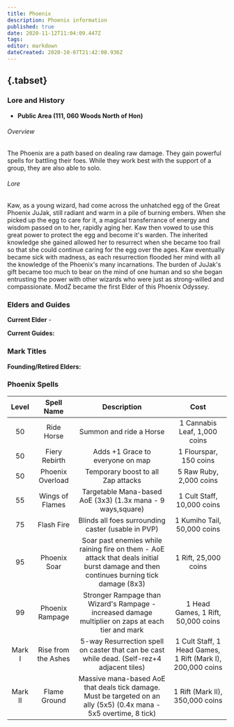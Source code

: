 ```yaml
---
title: Phoenix
description: Phoenix information
published: true
date: 2020-11-12T11:04:09.447Z
tags: 
editor: markdown
dateCreated: 2020-10-07T21:42:08.936Z
---
```


## {.tabset}
### Lore and History
 - **Public Area (111, 060 Woods North of Hon)**
 ###### Overview
 The Phoenix are a path based on dealing raw damage. They gain powerful spells for battling their foes. While they work best with the support of a group, they are also able to solo. 
 ###### Lore
 Kaw, as a young wizard, had come across the unhatched egg of the Great Phoenix JuJak, still radiant and warm in a pile of burning embers.  When she picked up the egg to care for it, a magical transferrance of energy and wisdom passed on to her, rapidly aging her.  Kaw then vowed to use this great power to protect the egg and become it's warden.  The inherited knowledge she gained allowed her to resurrect when she became too frail so that she could continue caring for the egg over the ages.  Kaw eventually became sick with madness, as each resurrection flooded her mind with all the knowledge of the Phoenix's many incarnations.  The burden of JuJak's gift became too much to bear on the mind of one human and so she began entrusting the power with other wizards who were just as strong-willed and compassionate.  ModZ became the first Elder of this Phoenix Odyssey.  
 ### Elders and Guides
 **Current Elder** - 
 
 **Current Guides:**
 ### Mark Titles
 **Founding/Retired Elders:**
 
  ### Phoenix Spells
  | Level | Spell Name | Description | Cost |
| :---: | :---: | :---: | :---: |
| 50 | Ride Horse | Summon and ride a Horse | 1 Cannabis Leaf, 1,000 coins |
| 50 | Fiery Rebirth | Adds +1 Grace to everyone on map | 1 Flourspar, 150 coins |
| 50 | Phoenix Overload | Temporary boost to all Zap attacks | 5 Raw Ruby, 2,000 coins | 
| 55 | Wings of Flames | Targetable Mana-based AoE (3x3) (1.3x mana - 9 ways,square) | 1 Cult Staff, 10,000 coins |
| 75 | Flash Fire | 	Blinds all foes surrounding caster (usable in PVP) | 1 Kumiho Tail, 50,000 coins |
| 95 | Phoenix Soar | Soar past enemies while raining fire on them - AoE attack that deals initial burst damage and then continues burning tick damage (8x3) | 1 Rift, 25,000 coins |
| 99 | Phoenix Rampage | Stronger Rampage than Wizard's Rampage - increased damage multiplier on zaps at each tier and mark | 1 Head Games, 1 Rift, 50,000 coins |
| Mark I | Rise from the Ashes | 5-way Resurrection spell on caster that can be cast while dead. (Self-rez+4 adjacent tiles) | 1 Cult Staff, 1 Head Games, 1 Rift (Mark I), 200,000 coins |
| Mark II | Flame Ground | 	Massive mana-based AoE that deals tick damage.  Must be targeted on an ally (5x5) (0.4x mana - 5x5 overtime, 8 tick) | 1 Rift (Mark II), 350,000 coins |